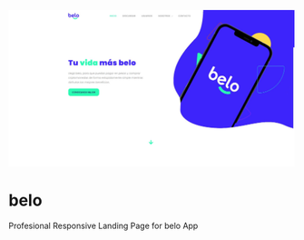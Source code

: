 ![banner](https://raw.githubusercontent.com/IgnacioPrados/belo/master/assets/images/preview.JPG)
# belo
Profesional Responsive Landing Page for belo App
